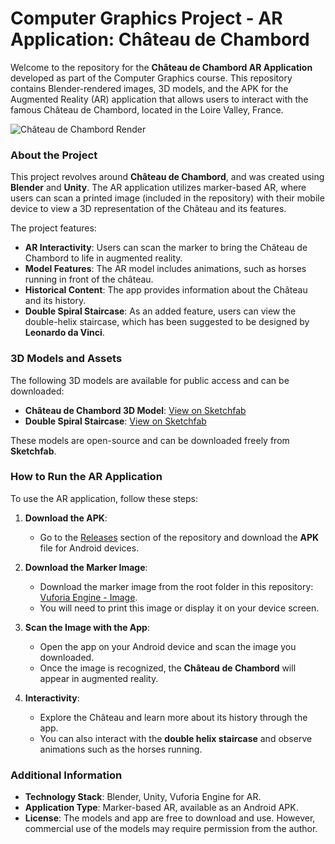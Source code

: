 # Computer Graphics Project - AR Application: Château de Chambord

Welcome to the repository for the **Château de Chambord AR Application** developed as part of the Computer Graphics course. This repository contains Blender-rendered images, 3D models, and the APK for the Augmented Reality (AR) application that allows users to interact with the famous Château de Chambord, located in the Loire Valley, France. 

![Château de Chambord Render](./Renders/1.png)

### About the Project

This project revolves around **Château de Chambord**, and was created using **Blender** and **Unity**. The AR application utilizes marker-based AR, where users can scan a printed image (included in the repository) with their mobile device to view a 3D representation of the Château and its features.

The project features:
- **AR Interactivity**: Users can scan the marker to bring the Château de Chambord to life in augmented reality.
- **Model Features**: The AR model includes animations, such as horses running in front of the château.
- **Historical Content**: The app provides information about the Château and its history.
- **Double Spiral Staircase**: As an added feature, users can view the double-helix staircase, which has been suggested to be designed by **Leonardo da Vinci**.

### 3D Models and Assets

The following 3D models are available for public access and can be downloaded:

- **Château de Chambord 3D Model**: [View on Sketchfab](https://sketchfab.com/3d-models/chateau-de-chambord-3d-model-ar-909e734660d448c1882a252c624d7e56)
- **Double Spiral Staircase**: [View on Sketchfab](https://sketchfab.com/3d-models/double-spiral-staircase-chateau-de-chambord-b3b61caec4744b5fa7c14483fc706696)

These models are open-source and can be downloaded freely from **Sketchfab**.

### How to Run the AR Application

To use the AR application, follow these steps:

1. **Download the APK**:
   - Go to the [Releases](https://github.com/bbandic1/Computer-Graphics/releases) section of the repository and download the **APK** file for Android devices.
   
2. **Download the Marker Image**:
   - Download the marker image from the root folder in this repository: [Vuforia Engine - Image](./Vuforia%20Engine%20-%20Image.png).
   - You will need to print this image or display it on your device screen.
   
3. **Scan the Image with the App**:
   - Open the app on your Android device and scan the image you downloaded.
   - Once the image is recognized, the **Château de Chambord** will appear in augmented reality.
   
4. **Interactivity**:
   - Explore the Château and learn more about its history through the app.
   - You can also interact with the **double helix staircase** and observe animations such as the horses running.

### Additional Information

- **Technology Stack**: Blender, Unity, Vuforia Engine for AR.
- **Application Type**: Marker-based AR, available as an Android APK.
- **License**: The models and app are free to download and use. However, commercial use of the models may require permission from the author.

